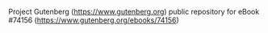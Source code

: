 Project Gutenberg (https://www.gutenberg.org) public repository for eBook #74156 (https://www.gutenberg.org/ebooks/74156)
